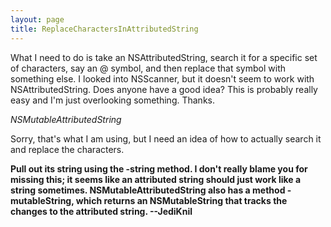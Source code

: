 ```yaml
---
layout: page
title: ReplaceCharactersInAttributedString
---
```


What I need to do is take an NSAttributedString, search it for a specific set of characters, say an @ symbol, and then replace that symbol with something else. I looked into NSScanner, but it doesn't seem to work with NSAttributedString. Does anyone have a good idea? This is probably really easy and I'm just overlooking something. Thanks.

*NSMutableAttributedString*

Sorry, that's what I am using, but I need an idea of how to actually search it and replace the characters.

**Pull out its string using the     -string method. I don't really blame you for missing this; it seems like an attributed string should just work like a string sometimes. NSMutableAttributedString also has a method     -mutableString, which returns an NSMutableString that tracks the changes to the attributed string. --JediKnil**

